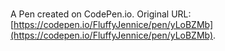 # 

A Pen created on CodePen.io. Original URL: [https://codepen.io/FluffyJennice/pen/yLoBZMb](https://codepen.io/FluffyJennice/pen/yLoBZMb).


